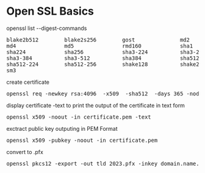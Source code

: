 
# Open SSL Basics

openssl list --digest-commands
<pre>
blake2b512        blake2s256        gost              md2               
md4               md5               rmd160            sha1              
sha224            sha256            sha3-224          sha3-256          
sha3-384          sha3-512          sha384            sha512            
sha512-224        sha512-256        shake128          shake256          
sm3               
</pre>

create certificate
<pre>
openssl req -newkey rsa:4096  -x509  -sha512  -days 365 -nodes -out certificate.pem -keyout privatekey.pem
</pre>

display certificate  -text to print the output of the certificate in text form
<pre>
openssl x509 -noout -in certificate.pem -text 
</pre>

exctract public key outputing in PEM Format
<pre>
openssl x509 -pubkey -noout -in certificate.pem
</pre>

convert to .pfx
<pre>
openssl pkcs12 -export -out tld_2023.pfx -inkey domain.name.key -in domain.name.crt
</pre>